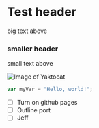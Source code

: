 # Test header 
big text above
### smaller header
small text above

![Image of Yaktocat](https://octodex.github.com/images/yaktocat.png)



``` javascript
var myVar = "Hello, world!";
```

- [ ] Turn on github pages
- [ ] Outline port
- [ ] Jeff
